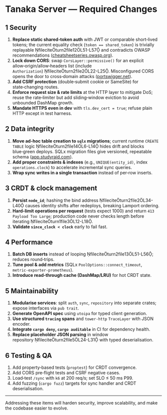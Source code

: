 # Tanaka Server — Required Changes

## 1 Security

1. **Replace static shared‐token auth** with JWT or comparable short‑lived tokens; the current equality check (`token == shared_token`) is trivially replayable fileciteturn2file12L51-L57 and contradicts OWASP recommendations ([cheatsheetseries.owasp.org](https://cheatsheetseries.owasp.org/cheatsheets/JSON_Web_Token_for_Java_Cheat_Sheet.html?utm_source=chatgpt.com)).
2. **Lock down CORS**: swap `CorsLayer::permissive()` for an explicit allow‑origin/allow‑headers list (include `Authorization`) fileciteturn2file2L22-L25. Misconfigured CORS opens the door to cross‑domain attacks ([portswigger.net](https://portswigger.net/web-security/cors?utm_source=chatgpt.com)).
3. **Add CSRF protection** (double‑submit cookie or SameSite) for state‑changing routes.
4. **Enforce request size & rate limits** at the HTTP layer to mitigate DoS; reuse the rate‑limiter but add sliding‑window eviction to avoid unbounded DashMap growth.
5. **Mandate HTTPS even in dev** with `tls.dev_cert = true`; refuse plain HTTP except in test harness.

## 2 Data integrity

1. **Move ad‑hoc table creation to `sqlx` migrations**; current runtime `CREATE TABLE` logic fileciteturn2file14L6-L14 hides drift and blocks blue‑green deploys. SQLx migration files give versioned, repeatable schema ([app.studyraid.com](https://app.studyraid.com/en/read/14938/515210/versioning-your-database-schema?utm_source=chatgpt.com)).
2. **Add proper constraints & indexes** (e.g., `UNIQUE(entity_id)`, index `operations.clock`) to accelerate incremental sync queries.
3. **Wrap sync writes in a single transaction** instead of per‑row inserts.

## 3 CRDT & clock management

1. **Persist `node_id`**; hashing the bind address fileciteturn2file2L34-L40 causes identity shifts after redeploys, breaking Lamport ordering.
2. **Hard‑limit operations per request** (tests expect 1000) and return `413 Payload Too Large`; production code never checks length before iterating fileciteturn1file3L12-L18.
3. **Validate `since_clock < clock`** early to fail fast.

## 4 Performance

1. **Batch DB inserts** instead of looping fileciteturn2file13L51-L56; reduces round‑trips.
2. **Tune pool & add metrics** (SQLx `PoolOptions::connect_timeout`, `metric‑exporter‑prometheus`).
3. **Introduce read‑through cache (DashMap/LRU)** for hot CRDT state.

## 5 Maintainability

1. **Modularise services**: split `auth`, `sync`, `repository` into separate crates; expose interfaces via `pub trait`.
2. **Generate OpenAPI spec** using `utoipa` for typed client generation.
3. **Use structured `tracing` spans** and `tower-http` `TraceLayer` with JSON encoder.
4. **Integrate `cargo deny`, `cargo auditable`** in CI for dependency health.
5. **Replace placeholder JSON parsing** in window repository fileciteturn2file5L24-L31 with typed deserialisation.

## 6 Testing & QA

1. Add property‑based tests (`proptest`) for CRDT convergence.
2. Add CORS pre‑flight tests and CSRF negative cases.
3. Load‑test `/sync` with `k6` at 200 req/s; set SLO ≤ 50 ms P99.
4. Add fuzzing (`cargo fuzz`) targets for sync handler and CRDT deserialisation.

---

Addressing these items will harden security, improve scalability, and make the codebase easier to evolve.
